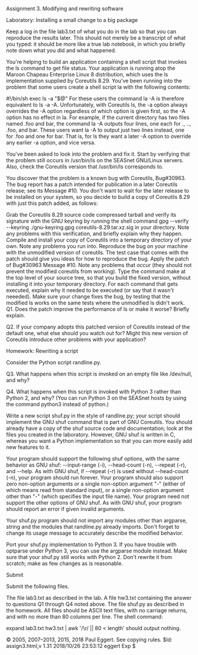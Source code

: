 Assignment 3. Modifying and rewriting software

Laboratory: Installing a small change to a big package

Keep a log in the file lab3.txt of what you do in the lab so that you can reproduce the results later. This should not merely be a transcript of what you typed: it should be more like a true lab notebook, in which you briefly note down what you did and what happened.

You're helping to build an application containing a shell script that invokes the ls command to get file status. Your application is running atop the Maroon Chapeau Enterprise Linux 8 distribution, which uses the ls implementation supplied by Coreutils 8.29. You've been running into the problem that some users create a shell script la with the following contents:

#!/bin/sh
exec ls -a "$@"
For these users the command la -A is therefore equivalent to ls -a -A. Unfortunately, with Coreutils ls, the -a option always overrides the -A option regardless of which option is given first, so the -A option has no effect in la. For example, if the current directory has two files named .foo and bar, the command la -A outputs four lines, one each for ., .., .foo, and bar. These users want la -A to output just two lines instead, one for .foo and one for bar. That is, for ls they want a later -A option to override any earlier -a option, and vice versa.

You've been asked to look into the problem and fix it. Start by verifying that the problem still occurs in /usr/bin/ls on the SEASnet GNU/Linux servers. Also, check the Coreutils version that /usr/bin/ls corresponds to.

You discover that the problem is a known bug with Coreutils, Bug#30963. The bug report has a patch intended for publication in a later Coreutils release; see its Message #10. You don't want to wait for the later release to be installed on your system, so you decide to build a copy of Coreutils 8.29 with just this patch added, as follows:

Grab the Coreutils 8.29 source code compressed tarball and verify its signature with the GNU keyring by running the shell command gpg --verify --keyring ./gnu-keyring.gpg coreutils-8.29.tar.xz.sig in your directory. Note any problems with this verification, and briefly explain why they happen.
Compile and install your copy of Coreutils into a temporary directory of your own. Note any problems you run into.
Reproduce the bug on your machine with the unmodified version of coreutils. The test case that comes with the patch should give you ideas for how to reproduce the bug.
Apply the patch of Bug#30963 Message #10. Note any problems that occur (they should not prevent the modified coreutils from working).
Type the command make at the top level of your source tree, so that you build the fixed version, without installing it into your temporary directory. For each command that gets executed, explain why it needed to be executed (or say that it wasn't neeeded).
Make sure your change fixes the bug, by testing that the modified ls works on the same tests where the unmodified ls didn't work.
Q1. Does the patch improve the performance of ls or make it worse? Briefly explain.

Q2. If your company adopts this patched version of Coreutils instead of the default one, what else should you watch out for? Might this new version of Coreutils introduce other problems with your application?

Homework: Rewriting a script

Consider the Python script randline.py.

Q3. What happens when this script is invoked on an empty file like /dev/null, and why?

Q4. What happens when this script is invoked with Python 3 rather than Python 2, and why? (You can run Python 3 on the SEASnet hosts by using the command python3 instead of python.)

Write a new script shuf.py in the style of randline.py; your script should implement the GNU shuf command that is part of GNU Coreutils. You should already have a copy of the shuf source code and documentation; look at the files you created in the laboratory. However, GNU shuf is written in C, whereas you want a Python implementation so that you can more easily add new features to it.

Your program should support the following shuf options, with the same behavior as GNU shuf: --input-range (-i), --head-count (-n), --repeat (-r), and --help. As with GNU shuf, if --repeat (-r) is used without --head-count (-n), your program should run forever. Your program should also support zero non-option arguments or a single non-option argument "-" (either of which means read from standard input), or a single non-option argument other than "-" (which specifies the input file name). Your program need not support the other options of GNU shuf. As with GNU shuf, your program should report an error if given invalid arguments.

Your shuf.py program should not import any modules other than argparse, string and the modules that randline.py already imports. Don't forget to change its usage message to accurately describe the modified behavior.

Port your shuf.py implementation to Python 3. If you have trouble with optparse under Python 3, you can use the argparse module instead. Make sure that your shuf.py still works with Python 2. Don't rewrite it from scratch; make as few changes as is reasonable.

Submit

Submit the following files.

The file lab3.txt as described in the lab.
A file hw3.txt containing the answer to questions Q1 through Q4 noted above.
The file shuf.py as described in the homework.
All files should be ASCII text files, with no carriage returns, and with no more than 80 columns per line. The shell command:

expand lab3.txt hw3.txt | awk '/\r/ || 80 < length'
should output nothing.

© 2005, 2007–2013, 2015, 2018 Paul Eggert. See copying rules.
$Id: assign3.html,v 1.31 2018/10/26 23:53:12 eggert Exp $

